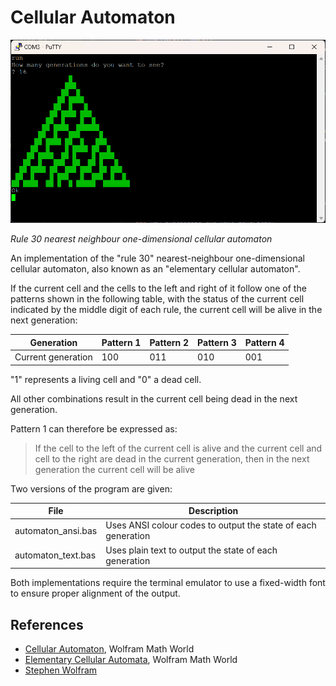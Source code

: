# Cellular Automaton

<img src="https://github.com/davewalker5/RC2014/blob/main/Applications/Automaton/automaton.png" alt="Rule 30 Automaton" width="600">

_Rule 30 nearest neighbour one-dimensional cellular automaton_

An implementation of the "rule 30" nearest-neighbour one-dimensional cellular automaton, also known as an "elementary cellular automaton".

If the current cell and the cells to the left and right of it follow one of the patterns shown in the following table, with the status of the current cell indicated by the middle digit of each rule, the current cell will be alive in the next generation:

| Generation         | Pattern 1 | Pattern 2 | Pattern 3 | Pattern 4 |
| ------------------ | --------- | --------- | --------- | --------- |
| Current generation | 100       | 011       | 010       | 001       |

"1" represents a living cell and "0" a dead cell.

All other combinations result in the current cell being dead in the next generation.

Pattern 1 can therefore be expressed as:

> If the cell to the left of the current cell is alive and the current cell and cell to the right are dead in the current generation, then in the next generation the current cell will be alive

Two versions of the program are given:

| File               | Description                                                   |
| ------------------ | ------------------------------------------------------------- |
| automaton_ansi.bas | Uses ANSI colour codes to output the state of each generation |
| automaton_text.bas | Uses plain text to output the state of each generation        |

Both implementations require the terminal emulator to use a fixed-width font to ensure proper alignment of the output.

## References

- [Cellular Automaton](https://mathworld.wolfram.com/CellularAutomaton.html), Wolfram Math World
- [Elementary Cellular Automata](https://mathworld.wolfram.com/ElementaryCellularAutomaton.html), Wolfram Math World
- [Stephen Wolfram](https://www.stephenwolfram.com/)
